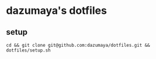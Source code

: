 # dazumaya's dotfiles

## setup
```
cd && git clone git@github.com:dazumaya/dotfiles.git && dotfiles/setup.sh
```
